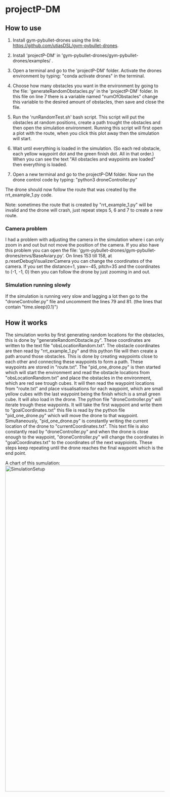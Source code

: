 # projectP-DM

## How to use 

1. Install gym-pybullet-drones using the link: https://github.com/utiasDSL/gym-pybullet-drones.

2. Install 'projectP-DM' in 'gym-pybullet-drones/gym-pybullet-drones/examples/ .

3. Open a terminal and go to the 'projectP-DM' folder. Activate the drones environment by typing: "conda activate drones" in the terminal.

4. Choose how many obstacles you want in the environment by going to the file: 'generateRandomObstacles.py' in the 'projectP-DM' folder. In this file on line 7 there is a variable named "numOfObstacles" change this variable to the desired amount of obstacles, then save and close the file.

5. Run the 'runRandomTest.sh' bash script. This script will put the obstacles at random positions, create a path trought the obstacles and then open the simulation environment. Running this script will first open a plot with the route, when you click this plot away then the simulation will start.

6. Wait until everything is loaded in the simulation. (So each red obstacle, each yellow waypoint dot and the green finish dot. All in that order.) When you can see the text "All obstacles and waypoints are loaded" then everything is loaded.

7. Open a new terminal and go to the projectP-DM folder. Now run the drone control code by typing: "python3 droneController.py"

The drone should now follow the route that was created by the rrt\_example\_1.py code.

Note: sometimes the route that is created by "rrt\_example\_1.py" will be invalid and the drone will crash, just repeat steps 5, 6 and 7 to create a new route.


### Camera problem
I had a problem with adjusting the camera in the simulation where i can only zoom in and out but not move the position of the camera.
If you also have this problem you can open the file: 'gym-pybullet-drones/gym-pybullet-drones/envs/BaseAviary.py'. On lines 153 till 158, at p.resetDebugVisualizerCamera you can change the coordinates of the camera. If you set the distance=1, yaw=-45, pitch=35 and the coordinates to (-1, -1, 0) then you can follow the drone by just zooming in and out.

### Simulation running slowly
If the simulation is running very slow and lagging a lot then go to the "droneController.py" file and uncomment the lines 79 and 81. (the lines that contain "time.sleep(0.1)")


## How it works
The simulation works by first generating random locations for the obstacles, this is done by "generateRandomObstacle.py". These coordinates are written to the text file "obsLocationRandom.txt". The obstacle coordinates are then read by "rrt\_example\_1.py" and this python file will then create a path around those obstacles. This is done by creating waypoints close to each other and connecting these waypoints to form a path. These waypoints are stored in "route.txt". 
The "pid\_one\_drone.py" is then started which will start the environment and read the obstacle locations from "obsLocationRandom.txt" and place the obstacles in the environment, which are red see trough cubes. It will then read the waypoint locations from "route.txt" and place visualisations for each waypoint, which are small yellow cubes with the last waypoint being the finish which is a small green cube. It will also load in the drone.
The python file "droneController.py" will iterate trough these waypoints. It will take the first waypoint and write them to "goalCoordinates.txt" this file is read by the python file "pid\_one\_drone.py" which will move the drone to that waypoint. Simultaneously, "pid\_one\_drone.py" is constantly writing the current location of the drone to "currentCoordinates.txt". This text file is also constantly read by "droneController.py" and when the drone is close enough to the waypoint, "droneController.py" will change the coordinates in "goalCoordinates.txt" to the coordinates of the next waypioints. These steps keep repeating until the drone reaches the final waypoint which is the end point.

A chart of this sumulation: <img width="1030" alt="SimulationSetup" src="https://github.com/user-attachments/assets/72503225-03b0-4e87-9ca0-55626be9e63b" />












